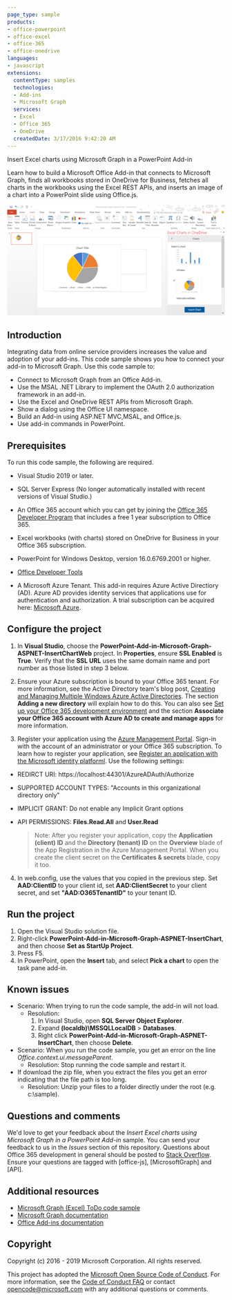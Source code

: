```yaml
---
page_type: sample
products:
- office-powerpoint
- office-excel
- office-365
- office-onedrive
languages:
- javascript
extensions:
  contentType: samples
  technologies:
  - Add-ins
  - Microsoft Graph
  services:
  - Excel
  - Office 365
  - OneDrive
  createdDate: 3/17/2016 9:42:20 AM
---
```

 Insert Excel charts using Microsoft Graph in a PowerPoint Add-in 

Learn how to build a Microsoft Office Add-in that connects to Microsoft Graph, finds all workbooks stored in OneDrive for Business, fetches all charts in the workbooks using the Excel REST APIs, and inserts an image of a chart into a PowerPoint slide using Office.js.

![Insert Excel charts using Microsoft Graph in a PowerPoint Add-in sample](images/InsertChart.png)

## Introduction

Integrating data from online service providers increases the value and adoption of your add-ins. This code sample shows you how to connect your add-in to Microsoft Graph. Use this code sample to:

* Connect to Microsoft Graph from an Office Add-in.
* Use the MSAL .NET Library to implement the OAuth 2.0 authorization framework in an add-in.
* Use the Excel and OneDrive REST APIs from Microsoft Graph.
* Show a dialog using the Office UI namespace.
* Build an Add-in using ASP.NET MVC,MSAL, and Office.js. 
* Use add-in commands in PowerPoint.


## Prerequisites

To run this code sample, the following are required.

* Visual Studio 2019 or later.

* SQL Server Express (No longer automatically installed with recent versions of Visual Studio.)

* An Office 365 account which you can get by joining the [Office 365 Developer Program](https://aka.ms/devprogramsignup) that includes a free 1 year subscription to Office 365.

* Excel workbooks (with charts) stored on OneDrive for Business in your Office 365 subscription.

* PowerPoint for Windows Desktop, version 16.0.6769.2001 or higher.
* [Office Developer Tools](https://www.visualstudio.com/en-us/features/office-tools-vs.aspx)

* A Microsoft Azure Tenant. This add-in requires Azure Active Directiory (AD). Azure AD provides identity services that applications use for authentication and authorization. A trial subscription can be acquired here: [Microsoft Azure](https://account.windowsazure.com/SignUp).

## Configure the project

1. In **Visual Studio**, choose the **PowerPoint-Add-in-Microsoft-Graph-ASPNET-InsertChartWeb** project. In **Properties**, ensure **SSL Enabled** is **True**. Verify that the **SSL URL** uses the same domain name and port number as those listed in step 3 below.
 
2. Ensure your Azure subscription is bound to your Office 365 tenant. For more information, see the Active Directory team's blog post, [Creating and Managing Multiple Windows Azure Active Directories](http://blogs.technet.com/b/ad/archive/2013/11/08/creating-and-managing-multiple-windows-azure-active-directories.aspx). The section **Adding a new directory** will explain how to do this. You can also see [Set up your Office 365 development environment](https://msdn.microsoft.com/office/office365/howto/setup-development-environment#bk_CreateAzureSubscription) and the section **Associate your Office 365 account with Azure AD to create and manage apps** for more information.

3. Register your application using the [Azure Management Portal](https://manage.windowsazure.com). Sign-in with the account of an administrator or your Office 365 subscription. To learn how to register your application, see [Register an application with the Microsoft identity platforml](https://msdn.microsoft.com/office/office365/HowTo/add-common-consent-manually). Use the following settings:

 - REDIRCT URI: https://localhost:44301/AzureADAuth/Authorize	
 - SUPPORTED ACCOUNT TYPES: "Accounts in this organizational directory only"
 - IMPLICIT GRANT: Do not enable any Implicit Grant options
 - API PERMISSIONS: **Files.Read.All** and **User.Read**

	> Note: After you register your application, copy the **Application (client) ID** and the **Directory (tenant) ID** on the **Overview** blade of the App Registration in the Azure Management Portal. When you create the client secret on the **Certificates & secrets** blade, copy it too. 
	 
4.  In web.config, use the values that you copied in the previous step. Set **AAD:ClientID** to your client id, set **AAD:ClientSecret** to your client secret, and set **"AAD:O365TenantID"** to your tenant ID. 

## Run the project
1. Open the Visual Studio solution file. 
2. Right-click **PowerPoint-Add-in-Microsoft-Graph-ASPNET-InsertChart**, and then choose **Set as StartUp Project**.
2. Press F5. 
3. In PowerPoint, open the **Insert** tab, and select **Pick a chart** to open the task pane add-in.

## Known issues

* Scenario: When trying to run the code sample, the add-in will not load.
	* Resolution: 
		1. In Visual Studio, open **SQL Server Object Explorer**.
		2. Expand **(localdb)\MSSQLLocalDB** > **Databases**.
		3. Right click **PowerPoint-Add-in-Microsoft-Graph-ASPNET-InsertChart**, then choose **Delete**. 
* Scenario: When you run the code sample, you get an error on the line *Office.context.ui.messageParent*.	
	* Resolution: Stop running the code sample and restart it. 
* If download the zip file, when you extract the files you get an error indicating that the file path is too long.
	* Resolution: Unzip your files to a folder directly under the root (e.g. c:\sample).

## Questions and comments
We'd love to get your feedback about the *Insert Excel charts using Microsoft Graph in a PowerPoint Add-in* sample. You can send your feedback to us in the *Issues* section of this repository.
Questions about Office 365 development in general should be posted to [Stack Overflow](http://stackoverflow.com/questions/tagged/Office365+API). Ensure your questions are tagged with [office-js], [MicrosoftGraph] and [API].

## Additional resources

* [Microsoft Graph (Excel) ToDo code sample](https://github.com/microsoftgraph/aspnet-todo-rest-sample)
* [Microsoft Graph documentation](https://docs.microsoft.com/en-us/graph/)
* [Office Add-ins documentation](https://docs.microsoft.com/en-us/office/dev/add-ins/overview/office-add-ins)

## Copyright
Copyright (c) 2016 - 2019 Microsoft Corporation. All rights reserved.



This project has adopted the [Microsoft Open Source Code of Conduct](https://opensource.microsoft.com/codeofconduct/). For more information, see the [Code of Conduct FAQ](https://opensource.microsoft.com/codeofconduct/faq/) or contact [opencode@microsoft.com](mailto:opencode@microsoft.com) with any additional questions or comments.
